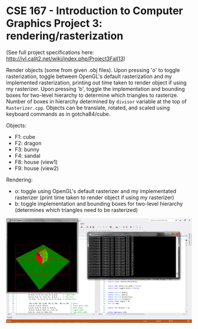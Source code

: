 CSE 167 - Introduction to Computer Graphics
Project 3: rendering/rasterization
=========

(See full project specifications here: http://ivl.calit2.net/wiki/index.php/Project3Fall13)

Render objects (some from given .obj files). Upon pressing 'o' to toggle rasterization, toggle between OpenGL's default rasterization and my implemented rasterization, printing out time taken to render object if using my rasterizer. Upon pressing 'b', toggle the implementation and bounding boxes for two-level hierarchy to determine which triangles to rasterize. Number of boxes in hierarchy determined by ```divisor``` variable at the top of ```Rasterizer.cpp```. Objects can be translate, rotated, and scaled using keyboard commands as in gotcha84/cube.

Objects:
* F1: cube
* F2: dragon
* F3: bunny
* F4: sandal
* F8: house (view1)
* F9: house (view2)

Rendering:
* o: toggle using OpenGL's default rasterizer and my implementated rasterizer (print time taken to render object if using my rasterizer)
* b: toggle implementation and bounding boxes for two-level hierarchy (determines which triangles need to be rasterized)


![house view1 with rasterizer and bounding boxes](rendering.png "house view1 with rasterizer and bounding boxes")
